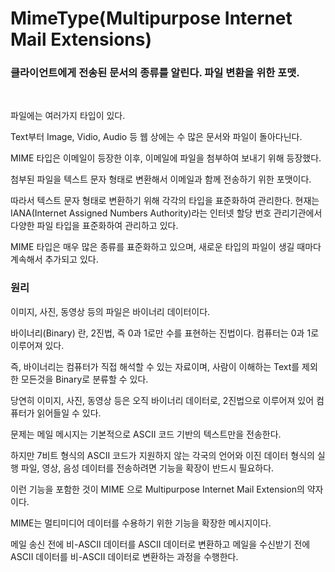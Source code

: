 
# MimeType(Multipurpose Internet Mail Extensions)


### 클라이언트에게 전송된 문서의 종류를 알린다. 파일 변환을 위한 포맷. 

<br>

파일에는 여러가지 타입이 있다. 

Text부터 Image, Vidio, Audio 등  웹 상에는 수 많은 문서와 파일이 돌아다닌다.

MIME 타입은 이메일이 등장한 이후, 이메일에 파일을 첨부하여 보내기 위해 등장했다.

첨부된 파일을 텍스트 문자 형태로 변환해서 이메일과 함께 전송하기 위한 포맷이다.

따라서 텍스트 문자 형태로 변환하기 위해 각각의 타입을 표준화하여 관리한다. 현재는 IANA(Internet Assigned Numbers Authority)라는 인터넷 할당 번호 관리기관에서 다양한 파일 타입을 표준화하여 관리하고 있다.

MIME 타입은 매우 많은 종류를 표준화하고 있으며, 새로운 타입의 파일이 생길 때마다 계속해서 추가되고 있다.


### 원리

이미지, 사진, 동영상 등의 파일은 바이너리 데이터이다. 

바이너리(Binary) 란, 2진법, 즉 0과 1로만 수를 표현하는 진법이다. 컴퓨터는 0과 1로 이루어져 있다.

즉, 바이너리는 컴퓨터가 직접 해석할 수 있는 자료이며, 사람이 이해하는 Text를 제외한 모든것을 Binary로 분류할 수 있다.

당연히 이미지, 사진, 동영상 등은 오직 바이너리 데이터로, 2진법으로 이루어져 있어 컴퓨터가 읽어들일 수 있다.

문제는 메일 메시지는 기본적으로 ASCII 코드 기반의 텍스트만을 전송한다.

하지만 7비트 형식의 ASCII 코드가 지원하지 않는 각국의 언어와 이진 데이터 형식의 실행 파일, 영상, 음성 데이터를 전송하려면 기능을 확장이 반드시 필요하다. 

이런 기능을 포함한 것이 MIME 으로 Multipurpose Internet Mail Extension의 약자이다. 

MIME는 멀티미디어 데이터를 수용하기 위한 기능을 확장한 메시지이다. 

메일 송신 전에 비-ASCII 데이터를 ASCII 데이터로 변환하고 메일을 수신받기 전에 ASCII 데이터를 비-ASCII 데이터로 변환하는 과정을 수행한다.



<!-- 2021.09.17 -->